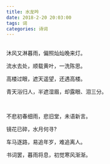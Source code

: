 ```yaml
---
title: 水龙吟
date: 2018-2-20 20:03:00
tags: 词
categories: 诗词
---
```


<br>沐风又淋暮雨，偏照灿灿晚来灯。

流水去处，顺载黄叶，一洗陈思。

高楼过眼，遮天遥望，还遇高楼。

青天浴归人，半遮湿眉，却露眼、泪三分。

<br>

不悲初春细雨，悲旧堂，未语新言。

镜花已碎，水月何寻?

车马逐路，易追年岁，难追离人。

书词罢，暮雨将息，初觉寒风渐渐。



